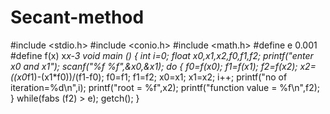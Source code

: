 # Secant-method
#include <stdio.h>
#include <conio.h>
#include <math.h>
#define e 0.001
#define f(x) x*x-3
void main ()
{
    int i=0;
    float x0,x1,x2,f0,f1,f2;
    printf("enter x0 and x1");
    scanf("%f %f",&x0,&x1);
    do 
    {
        f0=f(x0);
        f1=f(x1);
        f2=f(x2);
        x2=((x0*f1)-(x1*f0))/(f1-f0);
        f0=f1;
        f1=f2;
        x0=x1;
        x1=x2;
        i++;
        printf("no of iteration=%d\n",i);
        printf("root = %f",x2);
        printf("function value = %f\n",f2);
    }
    while(fabs (f2) > e);
getch();
}
